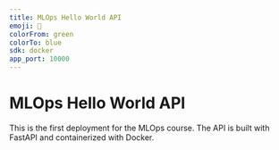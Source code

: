 ```yaml
---
title: MLOps Hello World API
emoji: 🚀
colorFrom: green
colorTo: blue
sdk: docker
app_port: 10000
---
```


# MLOps Hello World API

This is the first deployment for the MLOps course.
The API is built with FastAPI and containerized with Docker.
